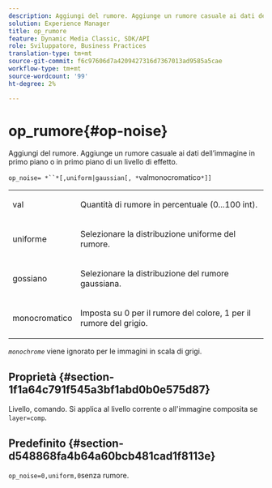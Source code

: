 ```yaml
---
description: Aggiungi del rumore. Aggiunge un rumore casuale ai dati dell’immagine in primo piano o in primo piano di un livello di effetto.
solution: Experience Manager
title: op_rumore
feature: Dynamic Media Classic, SDK/API
role: Sviluppatore, Business Practices
translation-type: tm+mt
source-git-commit: f6c97606d7a4209427316d7367013ad9585a5cae
workflow-type: tm+mt
source-wordcount: '99'
ht-degree: 2%

---
```



# op_rumore{#op-noise}

Aggiungi del rumore. Aggiunge un rumore casuale ai dati dell’immagine in primo piano o in primo piano di un livello di effetto.

`op_noise= *``*[,uniform|gaussian[, *`valmonocromatico`*]]`

<table id="table_40675464E5824D52BF392ECCE2DDC03C"> 
 <tbody> 
  <tr> 
   <td colname="col1"> <p><span class="codeph"> val</span> </p> </td> 
   <td colname="col2"> <p>Quantità di rumore in percentuale (0...100 int). </p> </td> 
  </tr> 
  <tr> 
   <td colname="col1"> <p><span class="codeph"> uniforme</span> </p> </td> 
   <td colname="col2"> <p>Selezionare la distribuzione uniforme del rumore. </p> </td> 
  </tr> 
  <tr> 
   <td colname="col1"> <p><span class="codeph"> gossiano</span> </p> </td> 
   <td colname="col2"> <p>Selezionare la distribuzione del rumore gaussiana. </p> </td> 
  </tr> 
  <tr> 
   <td colname="col1"> <p><span class="varname"> monocromatico</span> </p> </td> 
   <td colname="col2"> <p>Imposta su 0 per il rumore del colore, 1 per il rumore del grigio. </p> </td> 
  </tr> 
 </tbody> 
</table>

*`monochrome`* viene ignorato per le immagini in scala di grigi.

## Proprietà {#section-1f1a64c791f545a3bf1abd0b0e575d87}

Livello, comando. Si applica al livello corrente o all&#39;immagine composita se `layer=comp`.

## Predefinito {#section-d548868fa4b64a60bcb481cad1f8113e}

`op_noise=0,uniform,0`senza rumore.
